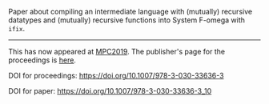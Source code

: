 Paper about compiling an intermediate language with (mutually) recursive datatypes 
and (mutually) recursive functions into System F-omega with `ifix`.

-----

This has now appeared at [MPC2019](https://www.cs.nott.ac.uk/~pszgmh/mpc19.html).  The publisher's page for the proceedings is [here](https://www.palgrave.com/gp/book/9783030336356).

DOI for proceedings: https://doi.org/10.1007/978-3-030-33636-3

DOI for paper: https://doi.org/10.1007/978-3-030-33636-3_10
